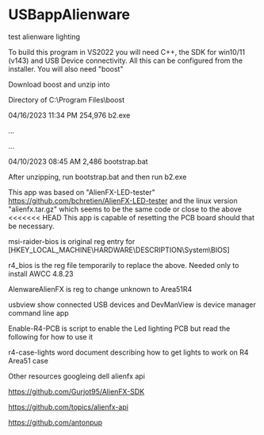 # USBappAlienware
 test alienware lighting
 
To build this program in VS2022 you will need C++, the SDK for win10/11 (v143) and USB Device connectivity.  All this can be configured from the installer.  You will also need "boost"
 
Download boost and unzip into

 Directory of C:\Program Files\boost
 
04/16/2023  11:34 PM           254,976 b2.exe

...

...

04/10/2023  08:45 AM             2,486 bootstrap.bat

After unzipping, run bootstrap.bat and then run b2.exe

This app was based on "AlienFX-LED-tester"
https://github.com/bchretien/AlienFX-LED-tester
and the linux version "alienfx.tar.gz" which seems to be the same code or close to the above
<<<<<<< HEAD
This app is capable of resetting the PCB board should that be necessary.

msi-raider-bios is original reg entry for [HKEY_LOCAL_MACHINE\HARDWARE\DESCRIPTION\System\BIOS]

r4_bios is the reg file temporarily to replace the above.  Needed only to install AWCC 4.8.23

AlenwareAlienFX is reg to change unknown to Area51R4

usbview show connected USB devices and DevManView is device manager command line app

Enable-R4-PCB is script to enable the Led lighting PCB but read the following for how to use it

r4-case-lights  word document describing how to get lights to work on R4 Area51 case

Other resources googleing dell alienfx api

https://github.com/Gurjot95/AlienFX-SDK

https://github.com/topics/alienfx-api

https://github.com/antonpup
